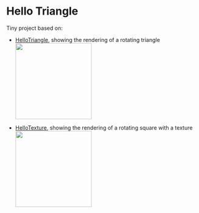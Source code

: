 # Hello Triangle

Tiny project based on:

* [HelloTriangle](https://github.com/elect86/helloTriangle/tree/master/HelloTriangle/src/helloTriangle), showing the rendering of a rotating triangle <a href="url"><img src="http://i.imgur.com/i22AI9I.png" width="200" ></a>

* [HelloTexture](https://github.com/elect86/helloTriangle/tree/master/HelloTriangle/src/helloTexture), showing the rendering of a rotating square with a texture <a href="url"><img src="http://i.imgur.com/HbnqqX5.png" width="200" ></a> 
